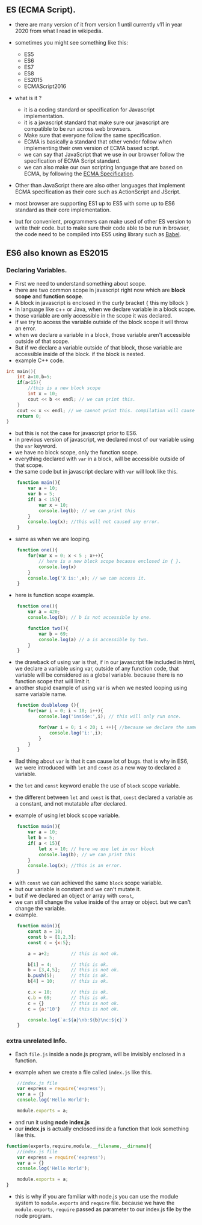 ## ES (ECMA Script).
- there are many version of it from version 1 until currently v11 in year 2020 from what I read in wikipedia.
- sometimes you might see something like this:
    - ES5
    - ES6
    - ES7
    - ES8
    - ES2015
    - ECMAScript2016
- what is it ?
    - it is a coding standard or specification for Javascript implementation.
    - it is a javascript standard that make sure our javascript are compatible to be run across web browsers.
    - Make sure that everyone follow the same specification.
    - ECMA is basically a standard that other vendor follow when implementing their own version of ECMA based script.
    - we can say that JavaScript that we use in our browser follow the specification of ECMA Script standard.
    - we can also make our own scripting language that are based on ECMA, by following the [ECMA Specification](https://www.ecma-international.org/publications-and-standards/standards/ecma-262/).

- Other than JavaScript there are also other languages that implement ECMA specification as their core such as ActionScript and JScript.

- most browser are supporting ES1 up to ES5 with some up to ES6 standard as their core implementation.
- but for convenient, programmers can make used of other ES version to write their code. but to make sure their code able to be run in browser, the code need to be compiled into ES5 using library such as [Babel](https://babeljs.io/).

## ES6 also known as ES2015
### Declaring Variables.
- First we need to understand something about scope.
- there are two common scope in javascript right now which are **block scope** and **function scope**.
- A block in javascript is enclosed in the curly bracket `{` this my bllock `}`
- In language like c++ or Java, when we declare variable in a block scope.
- those variable are only accessible in the scope it was declared.
- if we try to access the variable outside of the block scope it will throw an error.
- when we declare a variable in a block, those variable aren't accessible outside of that scope. 
- But if we declare a variable outside of that block, those variable are accessible inside of the block. if the block is nested.
- example C++ code.
```cpp
int main(){
    int a=10,b=5;
    if(a<15){
        //this is a new block scope
        int x = 10;
        cout << b << endl; // we can print this.
    }
    cout << x << endl; // we cannot print this. compilation will cause error.
    return 0;
}
```
- but this is not the case for javascript prior to ES6.
- in previous version of javascript, we declared most of our variable using the `var` keyword.
- we have no block scope, only the function scope. 
- everything declared with `var` in a block, will be accessible outside of that scope.
- the same code but in javascript declare with `var` will look like this.

```js
    function main(){
        var a = 10;
        var b = 5;
        if( a < 15){
            var x = 10;
            console.log(b); // we can print this
        }
        console.log(x); //this will not caused any error.
    }
```
- same as when we are looping.
```js
    function one(){
        for(var x = 0; x < 5 ; x++){
            // here is a new block scope because enclosed in { }.
            console.log(x)
        }
        console.log('X is:',x); // we can access it.
    }
```
-  here is function scope example.
```js
    function one(){
        var a = 420;
        console.log(b); // b is not accessible by one.

        function two(){
            var b = 69; 
            console.log(a) // a is accessible by two.
        }
    }
```
- the drawback of using var is that, if in our javascript file included in html, we declare a variable using var, outside of any function code, that variable will be considered as a global variable. because there is no function scope that will limit it.
- another stupid example of using var is when we nested looping using same variable name.
```js
    function doubleloop (){
        for(var i = 0; i < 10; i++){
            console.log('inside:',i); // this will only run once.

            for(var i = 0; i < 20; i ++){ //because we declare the same variable here.
                console.log('i:',i);
            }
        }
    }
```
- Bad thing about `var` is that it can cause lot of bugs. that is why in ES6, we were introduced with `let` and `const` as a new way to declared a variable.

- the `let` and `const` keyword enable the use of `block` scope variable.
- the different between `let` and `const` is that, `const` declared a variable as a constant, and not mutatable after declared.

- example of using let block scope variable.
```js
    function main(){
        var a = 10;
        let b = 5;
        if( a < 15){
            let x = 10; // here we use let in our block
            console.log(b); // we can print this
        }
        console.log(x); //this is an error.
    }
```

- with `const` we can achieved the same `block` scope variable.
- but our variable is constant and we can't mutate it.
- but if we declared an object or array with `const`,
- we can still change the value inside of the array or object. but we can't change the variable.
- example.
```js
    function main(){
        const a = 10;
        const b = [1,2,3];
        const c = {x:5};

        a = a+2;        // this is not ok.

        b[1] = 4;       // this is ok.
        b = [3,4,5];    // this is not ok.
        b.push(5);      // this is ok.
        b[4] = 10;      // this is ok.

        c.x = 10;       // this is ok.
        c.b = 69;       // this is ok.
        c = {}          // this is not ok.
        c = {a:'10'}    // this is not ok.

        console.log(`a:${a}\nb:${b}\nc:${c}`)
    }
```

### extra unrelated Info.
- Each `file.js` inside a node.js program, will be invisibly enclosed in a function.

- example when we create a file called `index.js` like this.
```js
    //index.js file
    var express = require('express');
    var a = {}
    console.log('Hello World');

    module.exports = a;
```
- and run it using **node index.js**
- our **index.js** is actually enclosed inside a function that look something like this.
```js
function(exports,require,module,__filename,__dirname){
    //index.js file
    var express = require('express');
    var a = {}
    console.log('Hello World');

    module.exports = a;
}
```
- this is why if you are familiar with node.js you can use the module system to `module.exports` and `require` file. because we have the `module.exports`, `require` passed as parameter to our index.js file by the node program.

